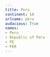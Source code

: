 ```yaml
---
title: Peru
continent: SA
urlname: peru
audacious: True
names:
- Peru
- Republic of Peru
- PE
- PER
---
```

